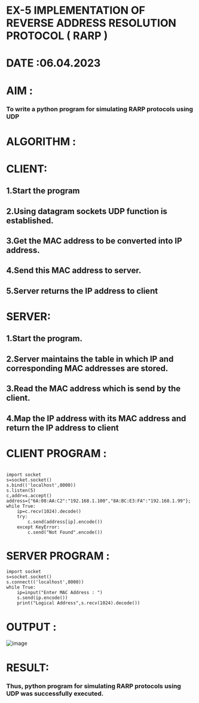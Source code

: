 # EX-5 IMPLEMENTATION OF REVERSE ADDRESS RESOLUTION PROTOCOL ( RARP )
# DATE :06.04.2023
# AIM :
### To write a python program for simulating RARP protocols using UDP
# ALGORITHM :
# CLIENT:
## 1.Start the program
## 2.Using datagram sockets UDP function is established.
## 3.Get the MAC address to be converted into IP address.
## 4.Send this MAC address to server.
## 5.Server returns the IP address to client
# SERVER:
## 1.Start the program.
## 2.Server maintains the table in which IP and corresponding MAC addresses are stored.
## 3.Read the MAC address which is send by the client.
## 4.Map the IP address with its MAC address and return the IP address to client

# CLIENT PROGRAM :
```PY

import socket
s=socket.socket()
s.bind(('localhost',8000))
s.listen(5)
c,addr=s.accept()
address={"6A:08:AA:C2":"192.168.1.100","8A:BC:E3:FA":"192.168.1.99"};
while True:
    ip=c.recv(1024).decode()
    try:
        c.send(address[ip].encode())
    except KeyError:
        c.send("Not Found".encode())

```
# SERVER PROGRAM :
```PY
import socket
s=socket.socket()
s.connect(('localhost',8000))
while True:
    ip=input("Enter MAC Address : ")
    s.send(ip.encode())
    print("Logical Address",s.recv(1024).decode())

```
# OUTPUT :
![image](https://github.com/chetansathishkumar/EX-5/assets/75260837/6f8f42f3-6b4c-498b-b9be-977f3538f328)
# RESULT:
### Thus, python program for simulating RARP protocols using UDP was successfully executed.

